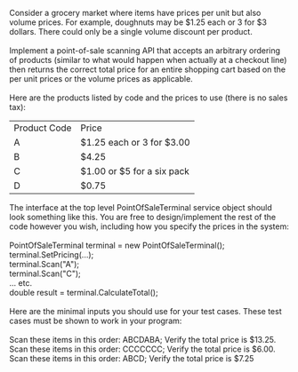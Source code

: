 Consider a grocery market where items have prices per unit but also volume prices. For example, doughnuts may be $1.25 each or 3 for $3 dollars. There could only be a single volume discount per product.<br/><br/>
Implement a point-of-sale scanning API that accepts an arbitrary ordering of products (similar to what would happen when actually at a checkout line) then returns the correct total price for an entire shopping cart based on the per unit prices or the volume prices as applicable.<br/><br/>
Here are the products listed by code and the prices to use (there is no sales tax):
<table>
<tr><td>Product Code</td><td>Price</td></tr>
<tr><td>A</td><td>$1.25 each or 3 for $3.00</td></tr>
<tr><td>B</td><td>$4.25</td></tr>
<tr><td>C</td><td>$1.00 or $5 for a six pack</td></tr>
<tr><td>D</td><td>$0.75</td></tr>
</table>
The interface at the top level PointOfSaleTerminal service object should look something like this. You are free to design/implement the rest of the code however you wish, including how you specify the prices in the system:<br/><br/>
PointOfSaleTerminal terminal = new PointOfSaleTerminal();<br/>
terminal.SetPricing(...);<br/>
terminal.Scan("A");<br/>
terminal.Scan("C");<br/>
... etc.<br/>
double result = terminal.CalculateTotal();<br/><br/>
Here are the minimal inputs you should use for your test cases. These test cases must be shown to work in your program:<br/><br/>
Scan these items in this order: ABCDABA; Verify the total price is $13.25.<br/>
Scan these items in this order: CCCCCCC; Verify the total price is $6.00.<br/>
Scan these items in this order: ABCD; Verify the total price is $7.25<br/>
